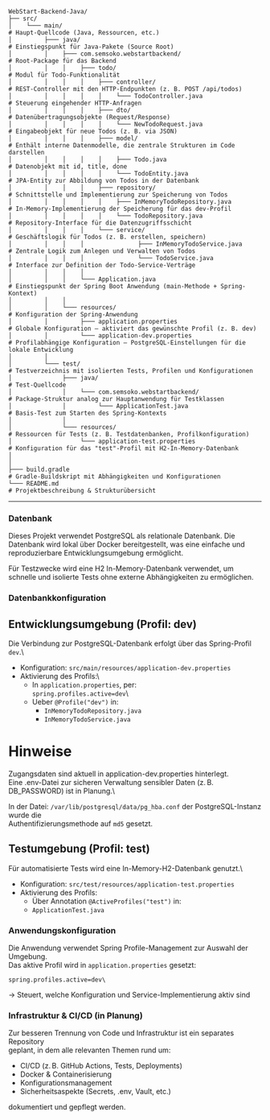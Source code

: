 ```
WebStart-Backend-Java/
├── src/
│    └─── main/                                                       # Haupt-Quellcode (Java, Ressourcen, etc.)
│         ├─── java/                                                  # Einstiegspunkt für Java-Pakete (Source Root)
│         │    ├─── com.semsoko.webstartbackend/                      # Root-Package für das Backend
│         │    │    ├─── todo/                                        # Modul für Todo-Funktionalität
│         │    │    │    ├─── controller/                             # REST-Controller mit den HTTP-Endpunkten (z. B. POST /api/todos)
│         │    │    │    │    └─── TodoController.java                # Steuerung eingehender HTTP-Anfragen
│         │    │    │    ├─── dto/                                    # Datenübertragungsobjekte (Request/Response)
│         │    │    │    │    └─── NewTodoRequest.java                # Eingabeobjekt für neue Todos (z. B. via JSON)
│         │    │    │    ├─── model/                                  # Enthält interne Datenmodelle, die zentrale Strukturen im Code darstellen
│         │    │    │    │    ├─── Todo.java                          # Datenobjekt mit id, title, done
│         │    │    │    │    └─── TodoEntity.java                    # JPA-Entity zur Abbildung von Todos in der Datenbank
│         │    │    │    ├─── repository/                             # Schnittstelle und Implementierung zur Speicherung von Todos
│         │    │    │    │    ├─── InMemoryTodoRepository.java        # In-Memory-Implementierung der Speicherung für das dev-Profil
│         │    │    │    │    └─── TodoRepository.java                # Repository-Interface für die Datenzugriffsschicht
│         │    │    │    └─── service/                                # Geschäftslogik für Todos (z. B. erstellen, speichern)
│         │    │    │               ├─── InMemoryTodoService.java     # Zentrale Logik zum Anlegen und Verwalten von Todos
│         │    │    │               └─── TodoService.java             # Interface zur Definition der Todo-Service-Verträge
│         │    │    │
│         │    │    └─── Application.java                             # Einstiegspunkt der Spring Boot Anwendung (main-Methode + Spring-Kontext)
│         │    │
│         │    └─── resources/                                        # Konfiguration der Spring-Anwendung
│         │         ├─── application.properties                       # Globale Konfiguration – aktiviert das gewünschte Profil (z. B. dev)
│         │         └─── application-dev.properties                   # Profilabhängige Konfiguration – PostgreSQL-Einstellungen für die lokale Entwicklung
│         │
│         └─── test/                                                  # Testverzeichnis mit isolierten Tests, Profilen und Konfigurationen
│              ├─── java/                                             # Test-Quellcode
│              │    └─── com.semsoko.webstartbackend/                 # Package-Struktur analog zur Hauptanwendung für Testklassen
│              │         └─── ApplicationTest.java                    # Basis-Test zum Starten des Spring-Kontexts
│              │
│              └─── resources/                                        # Ressourcen für Tests (z. B. Testdatenbanken, Profilkonfiguration)
│                   └─── application-test.properties                  # Konfiguration für das "test"-Profil mit H2-In-Memory-Datenbank
│
│
├─── build.gradle                                                     # Gradle-Buildskript mit Abhängigkeiten und Konfigurationen
└─── README.md                                                        # Projektbeschreibung & Strukturübersicht
```

---

### Datenbank

Dieses Projekt verwendet PostgreSQL als relationale Datenbank. Die Datenbank
wird lokal über Docker bereitgestellt, was eine einfache und reproduzierbare
Entwicklungsumgebung ermöglicht.

Für Testzwecke wird eine H2 In-Memory-Datenbank verwendet, um schnelle und
isolierte Tests ohne externe Abhängigkeiten zu ermöglichen.

### Datenbankkonfiguration

## Entwicklungsumgebung (Profil: dev)

Die Verbindung zur PostgreSQL-Datenbank erfolgt über das Spring-Profil `dev`.\
- Konfiguration: `src/main/resources/application-dev.properties`
- Aktivierung des Profils:\
  - In `application.properties`, per:\
    `spring.profiles.active=dev`\
  - Ueber `@Profile("dev")` in:
    - `InMemoryTodoRepository.java`
	- `InMemoryTodoService.java`

# Hinweise

Zugangsdaten sind aktuell in application-dev.properties hinterlegt.\
Eine .env-Datei zur sicheren Verwaltung sensibler Daten (z. B. DB_PASSWORD) ist in Planung.\

In der Datei: `/var/lib/postgresql/data/pg_hba.conf` der PostgreSQL-Instanz wurde die\
Authentifizierungsmethode auf `md5` gesetzt.

## Testumgebung (Profil: test)

Für automatisierte Tests wird eine In-Memory-H2-Datenbank genutzt.\
- Konfiguration: `src/test/resources/application-test.properties`
- Aktivierung des Profils:
  - Über Annotation `@ActiveProfiles("test")` in:
  - `ApplicationTest.java`

### Anwendungskonfiguration

Die Anwendung verwendet Spring Profile-Management zur Auswahl der Umgebung.\
Das aktive Profil wird in `application.properties` gesetzt:

```properties\
spring.profiles.active=dev\
```

-> Steuert, welche Konfiguration und Service-Implementierung aktiv sind

### Infrastruktur & CI/CD (in Planung)

Zur besseren Trennung von Code und Infrastruktur ist ein separates Repository\
geplant, in dem alle relevanten Themen rund um:

- CI/CD (z. B. GitHub Actions, Tests, Deployments)
- Docker & Containerisierung
- Konfigurationsmanagement
- Sicherheitsaspekte (Secrets, .env, Vault, etc.)

dokumentiert und gepflegt werden.